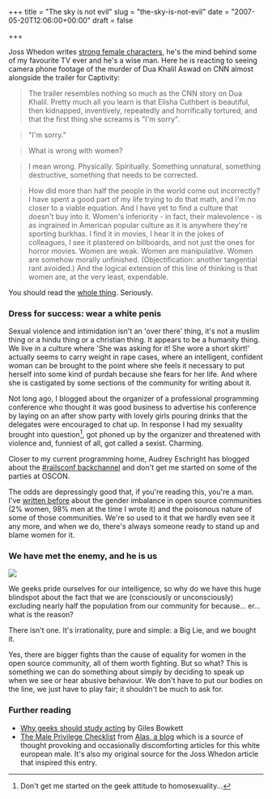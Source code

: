 +++
title = "The sky is not evil"
slug = "the-sky-is-not-evil"
date = "2007-05-20T12:06:00+00:00"
draft = false

+++

Joss Whedon writes [strong female characters](http://www.youtube.com/watch?v=cYaczoJMRhs), he's the mind behind some of my favourite TV ever and he's a wise man. Here he is reacting to seeing camera phone footage of the murder of Dua Khalil Aswad on CNN almost alongside the trailer for Captivity:

> The trailer resembles nothing so much as the CNN story on Dua Khalil. Pretty much all you learn is that Elisha Cuthbert is beautiful, then kidnapped, inventively, repeatedly and horrifically tortured, and that the first thing she screams is "I'm sorry".

> "I'm sorry."

> What is wrong with women?

> I mean wrong. Physically. Spiritually. Something unnatural, something destructive, something that needs to be corrected.

> How did more than half the people in the world come out incorrectly? I have spent a good part of my life trying to do that math, and I'm no closer to a viable equation. And I have yet to find a culture that doesn't buy into it. Women's inferiority - in fact, their malevolence - is as ingrained in American popular culture as it is anywhere they're sporting burkhas. I find it in movies, I hear it in the jokes of colleagues, I see it plastered on billboards, and not just the ones for horror movies. Women are weak. Women are manipulative. Women are somehow morally unfinished. (Objectification: another tangential rant avoided.) And the logical extension of this line of thinking is that women are, at the very least, expendable.

You should read the [whole thing](http://whedonesque.com/comments/13271). Seriously.

### Dress for success: wear a white penis

<!--more-->

Sexual violence and intimidation isn't an 'over there' thing, it's not a muslim thing or a hindu thing or a christian thing. It appears to be a humanity thing. We live in a culture where 'She was asking for it! She wore a short skirt!' actually seems to carry weight in rape cases, where an intelligent, confident woman can be brought to the point where she feels it necessary to put herself into some kind of purdah because she fears for her life. And where she is castigated by some sections of the community for writing about it.

Not long ago, I blogged about the organizer of a professional programming conference who thought it was good business to advertise his conference by laying on an after show party with lovely girls pouring drinks that the delegates were encouraged to chat up. In response I had my sexuality brought into question[^1], got phoned up by the organizer and threatened with violence and, funniest of all, got called a sexist. Charming.

Closer to my current programming home, Audrey Eschright has blogged about the [\#railsconf backchannel](http://dyepot-teapot.com/2007/05/19/railsconf-notes-so-far) and don't get me started on some of the parties at OSCON.

The odds are depressingly good that, if you're reading this, you're a man. I've [written before](http://www.bofh.org.uk/articles/2005/11/02/women-in-open-source) about the gender imbalance in open source communities (2% women, 98% men at the time I wrote it) and the poisonous nature of some of those communities. We're so used to it that we hardly even see it any more, and when we do, there's always someone ready to stand up and blame women for it.

### We have met the enemy, and he is us

![](http://www.bofh.org.uk/images/enemy-us.jpg)

We geeks pride ourselves for our intelligence, so why do we have this huge blindspot about the fact that we are (consciously or unconsciously) excluding nearly half the population from our community for because... er... what is the reason?

There isn't one. It's irrationality, pure and simple: a Big Lie, and we bought it.

Yes, there are bigger fights than the cause of equality for women in the open source community, all of them worth fighting. But so what? This is something we can do something about simply by deciding to speak up when we see or hear abusive behaviour. We don't have to put our bodies on the line, we just have to play fair; it shouldn't be much to ask for.

### Further reading

-   [Why geeks should study acting](http://gilesbowkett.blogspot.com/2007/04/why-geeks-should-study-acting.html) by Giles Bowkett
-   [The Male Privilege Checklist](http://amptoons.com/blog/?page_id=2402) from [Alas, a blog](http://www.amptoons.com/blog) which is a source of thought provoking and occasionally discomforting articles for this white european male. It's also my original source for the Joss Whedon article that inspired this entry.

[^1]: Don't get me started on the geek attitude to homosexuality...
